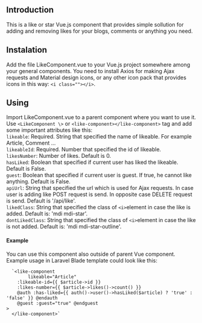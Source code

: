 ## Introduction

This is a like or star Vue.js component that provides simple sollution for adding and removing likes for your blogs, comments or anything you need.

## Instalation

Add the file LikeComponent.vue to your Vue.js project somewhere among your general components.
You need to install Axios for making Ajax requests and Material design icons, or any other icon pack that provides icons in this way: `<i class=""></i>`.

## Using

Import LikeComponent.vue to a parent component where you want to use it. Use `<LikeComponent \>` or `<like-component></like-component>` tag and add some important attributes like this:<br>
`likeable`: Required. String that specified the name of likeable. For example Article, Comment ...<br>
`likeableId`: Required. Number that specified the id of likeable.<br>
`likesNumber`: Number of likes. Default is 0.<br>
`hasLiked`: Boolean that specified if current user has liked the likeable. Default is False.<br>
`guest`: Boolean that specified if current user is guest. If true, he cannot like anything. Default is False.<br>
`apiUrl`: String that specified the url which is used for Ajax requests. In case user is adding like POST request is send. In opposite case DELETE request is send. Default is '/api/like'.<br>
`likedClass`: String that specified the class of `<i>`element in case the like is added. Default is: 'mdi mdi-star'.<br>
`dontLikedClass`: String that specified the class of `<i>`element in case the like is not added. Default is: 'mdi mdi-star-outline'.<br>

#### Example

You can use this component also outside of parent Vue component. Example usage in Laravel Blade template could look like this:

      `<like-component
      	    likeable="Article"
    	:likeable-id={{ $article->id }}
    	:likes-number={{ $article->likes()->count() }}
    	@auth :has-liked={{ auth()->user()->hasLiked($article) ? 'true' : 'false' }} @endauth
    	@guest :guest="true" @endguest
    >
      </like-component>`
